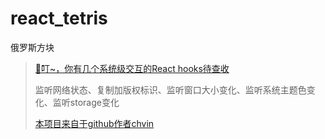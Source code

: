 # react_tetris
俄罗斯方块

> [🔔叮~，你有几个系统级交互的React hooks待查收](https://cloud.tencent.com/developer/article/2291602)
>
> 监听网络状态、复制加版权标识、监听窗口大小变化、监听系统主题色变化、监听storage变化
>
> [本项目来自于github作者chvin](https://github.com/chvin/react-tetris)
